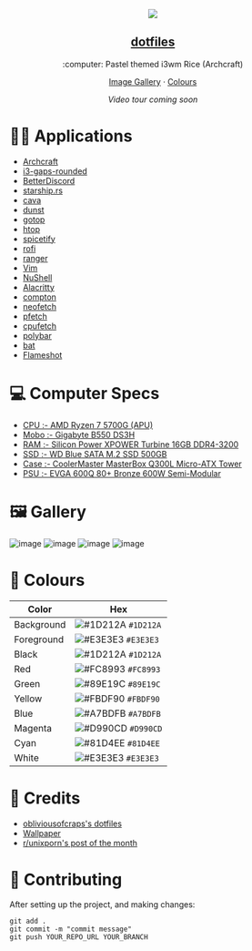 <p align="center">
  <img src="https://github.com/harshhhdev/dotfiles/blob/master/Banner.png" />
  <a href="https://harshhhdev.github.io/">
    <h2 align="center">dotfiles</h2>
  </a>
</p> 
<p align="center">:computer: Pastel themed i3wm Rice (Archcraft)</p>
<p align="center">
  <a href="https://github.com/harshhhdev/dotfiles#-gallery">Image Gallery</a>
    ·
  <a href="https://github.com/harshhhdev/dotfiles#-colours">Colours</a>
 </p>
 <p align="center">
  <i align="center">Video tour coming soon</i>
 </p>
 
# 👨‍💻 Applications

 - [Archcraft](https://archcraft.io/)
 - [i3-gaps-rounded](https://github.com/terroo/i3-radius)
 - [BetterDiscord](https://betterdiscord.app/)
 - [starship.rs](https://starship.rs/)
 - [cava](https://github.com/karlstav/cava)
 - [dunst](https://dunst-project.org/)
 - [gotop](https://github.com/cjbassi/gotop)
 - [htop](https://htop.dev/)
 - [spicetify](https://github.com/khanhas/spicetify-cli)
 - [rofi](https://github.com/davatorium/rofi)
 - [ranger](https://ranger.github.io/)
 - [Vim](https://www.vim.org/)
 - [NuShell](https://www.nushell.sh/)
 - [Alacritty](https://github.com/alacritty/alacritty)
 - [compton](https://github.com/chjj/compton)
 - [neofetch](https://github.com/dylanaraps/neofetch)
 - [pfetch](https://github.com/dylanaraps/pfetch)
 - [cpufetch](https://github.com/Dr-Noob/cpufetch)
 - [polybar](https://polybar.github.io/)
 - [bat](https://github.com/sharkdp/bat)
 - [Flameshot](https://flameshot.org/)
 
# :computer: Computer Specs

 - [CPU :- AMD Ryzen 7 5700G (APU)](https://www.amd.com/en/products/apu/amd-ryzen-7-5700g)
 - [Mobo :- Gigabyte B550 DS3H](https://www.gigabyte.com/Motherboard/B550M-DS3H-rev-1x)
 - [RAM :- Silicon Power XPOWER Turbine 16GB DDR4-3200](https://amzn.to/31sOQO6)
 - [SSD :- WD Blue SATA M.2 SSD 500GB](https://www.westerndigital.com/products/internal-drives/wd-blue-sata-m-2-ssd#WDS500G2B0B)
 - [Case :- CoolerMaster MasterBox Q300L Micro-ATX Tower](https://www.coolermaster.com/catalog/cases/mini-tower/masterbox-q300l/)
 - [PSU :- EVGA 600Q 80+ Bronze 600W Semi-Modular](https://www.evga.com/products/product.aspx?pn=110-BQ-0600-K1)

# 🖼️ Gallery

![image](https://user-images.githubusercontent.com/69592270/144723641-b42d960d-5fca-42e1-99f1-ac11b4cb160b.png)
![image](https://user-images.githubusercontent.com/69592270/144723771-11286d0d-0141-4564-b825-4fafc15e11ea.png)
![image](https://user-images.githubusercontent.com/69592270/144723927-2c924750-e5fc-487e-a336-4ee57b269038.png)
![image](https://user-images.githubusercontent.com/69592270/144723969-f8345c5a-29ab-4ee5-bded-ea014cef8b72.png)

# 🎨 Colours

| Color       | Hex                                                                |
| ----------- | ------------------------------------------------------------------ |
| Background  | ![#1D212A](https://via.placeholder.com/10/1D212A?text=+) `#1D212A` |
| Foreground  | ![#E3E3E3](https://via.placeholder.com/10/E3E3E3?text=+) `#E3E3E3` |
| Black       | ![#1D212A](https://via.placeholder.com/10/1D212A?text=+) `#1D212A` |
| Red         | ![#FC8993](https://via.placeholder.com/10/FC8993?text=+) `#FC8993` |
| Green       | ![#89E19C](https://via.placeholder.com/10/89E19C?text=+) `#89E19C` |
| Yellow      | ![#FBDF90](https://via.placeholder.com/10/FBDF90?text=+) `#FBDF90` |
| Blue        | ![#A7BDFB](https://via.placeholder.com/10/A7BDFB?text=+) `#A7BDFB` |
| Magenta     | ![#D990CD](https://via.placeholder.com/10/D990CD?text=+) `#D990CD` |
| Cyan        | ![#81D4EE](https://via.placeholder.com/10/81D4EE?text=+) `#81D4EE` |
| White       | ![#E3E3E3](https://via.placeholder.com/10/E3E3E3?text=+) `#E3E3E3` |

# :clap: Credits

 - [obliviousofcraps's dotfiles](https://github.com/obliviousofcraps/mf-dots)
 - [Wallpaper](https://twitter.com/owakita_/status/1259478540447350784?lang=en)
 - [r/unixporn's post of the month](https://www.reddit.com/r/unixporn/wiki/info/postofthemonth)

# 🤞 Contributing

After setting up the project, and making changes:

```git
git add .
git commit -m "commit message"
git push YOUR_REPO_URL YOUR_BRANCH
```
